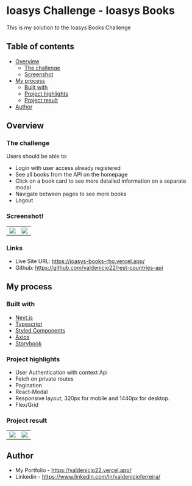 # Ioasys Challenge - Ioasys Books

This is my solution to the Ioasys Books Challenge

## Table of contents

- [Overview](#overview)
  - [The challenge](#the-challenge)
  - [Screenshot](#screenshot)
- [My process](#my-process)
  - [Built with](#built-with)
  - [Project highlights](#project-highlights)
  - [Project result](#project-result)
- [Author](#author)

## Overview

### The challenge

Users should be able to:

- Login with user access already registered
- See all books from the API on the homepage
- Click on a book card to see more detailed information on a separate modal
- Navigate between pages to see more books
- Logout

### Screenshot!

<table>
  <tr>
    <td>
      <img src="https://user-images.githubusercontent.com/40251933/168508619-0f40c4c6-5216-4cdc-9366-ea67bd6548ab.png">
    </td>
    <td>
      <img src="https://user-images.githubusercontent.com/40251933/168508628-41198884-1538-4d56-aad7-be263f45da78.png">
    </td>

  </tr>

</table>
                                                                                        
### Links

- Live Site URL: https://ioasys-books-rho.vercel.app/
- Github: https://github.com/valdenicio22/rest-countries-api

## My process

### Built with

- [Next.js](https://nextjs.org/)
- [Typescript](https://www.typescriptlang.org/)
- [Styled Components](https://styled-components.com/)
- [Axios](https://axios-http.com/)
- [Storybook](https://storybook.js.org/)

### Project highlights

- User Authentication with context Api
- Fetch on private routes
- Pagination
- React-Modal
- Responsive layout, 320px for mobile and 1440px for desktop.
- Flex/Grid

### Project result
<table>
  <tr>
    <td>
      <img src="https://user-images.githubusercontent.com/40251933/168508532-53ecd8c0-4380-4fd6-8fde-11b0064ec3e3.gif">
    </td>
    <td>
      <img src="https://user-images.githubusercontent.com/40251933/168508549-c5e37e71-27af-45f9-841c-a6a6a1c0a1ed.gif">
    </td>
  </tr>

</table>

## Author

- My Portfolio - https://valdenicio22.vercel.app/
- Linkedin - https://www.linkedin.com/in/valdenicioferreira/
